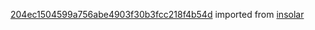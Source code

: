 [204ec1504599a756abe4903f30b3fcc218f4b54d](https://github.com/insolar/insolar/commit/204ec1504599a756abe4903f30b3fcc218f4b54d) imported from [insolar](https://github.com/insolar/insolar)

